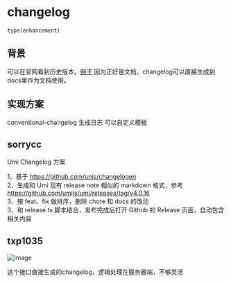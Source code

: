 # changelog

`type(enhancement)`

## 背景

可以在官网看到历史版本。[例子](https://tr.imtxp.cn/version/version)
因为正好是文档，changelog可以直接生成到docs里作为文档使用。

## 实现方案

conventional-changelog 生成日志
可以自定义模板

## sorrycc

Umi Changelog 方案

1、基于 https://github.com/unjs/changelogen  
2、生成和 Umi 现有 release note 相似的 markdown 格式，参考 https://github.com/umijs/umi/releases/tag/v4.0.16  
3、按 feat、fix 做排序，删除 chore 和 docs 的改动  
3、和 release.ts 脚本结合，发布完成后打开 Github 的 Release 页面，自动包含相关内容

## txp1035

![image](https://user-images.githubusercontent.com/9554297/188270049-316bfa83-69b6-4e8d-b3b7-ea9776f12538.png)

这个接口直接生成的changelog，逻辑处理在服务器端，不够灵活
